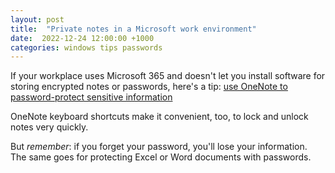 ```yaml
---
layout: post
title:  "Private notes in a Microsoft work environment"
date:  2022-12-24 12:00:00 +1000
categories: windows tips passwords
---
```


If your workplace uses Microsoft 365 and doesn't let you install software for storing encrypted notes or passwords, here's a tip:  [use OneNote to password-protect sensitive information](https://support.microsoft.com/en-us/office/password-protect-your-notes-e5ffd8fd-e811-441a-aa02-e13f0f445933#PASSWORDS=Newer_versions)

OneNote keyboard shortcuts make it convenient, too, to lock and unlock notes very quickly.

But *remember*: if you forget your password, you'll lose your information.  The same goes for protecting Excel or Word documents with passwords.
